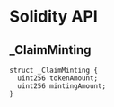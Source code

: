 # Solidity API

## _ClaimMinting

```solidity
struct _ClaimMinting {
  uint256 tokenAmount;
  uint256 mintingAmount;
}
```

